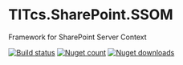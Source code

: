 # TITcs.SharePoint.SSOM
Framework for SharePoint Server Context

[![Build status](https://ci.appveyor.com/api/projects/status/p85x72g4ur04j8q0?svg=true)](https://ci.appveyor.com/project/Stiven/titcs-sharepoint-ssom)
[![Nuget count](http://img.shields.io/nuget/v/TITcs.SharePoint.SSOM.svg)](http://www.nuget.org/packages/TITcs.SharePoint.SSOM/)
[![Nuget downloads](http://img.shields.io/nuget/dt/TITcs.SharePoint.SSOM.svg)](http://www.nuget.org/packages/TITcs.SharePoint.SSOM/)

